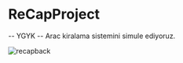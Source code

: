 # ReCapProject
-- YGYK -- 
Arac kiralama sistemini simule ediyoruz.

![recapback](https://user-images.githubusercontent.com/44196434/114149904-15e2f580-9924-11eb-9d00-56dcafa7401f.png)

